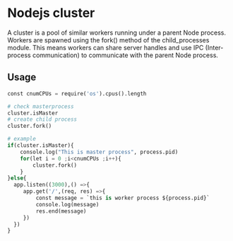 
# Nodejs cluster

A cluster is a pool of similar workers running under a parent Node process. Workers are spawned using the fork() method of the child_processes module. This means workers can share server handles and use IPC (Inter-process communication) to communicate with the parent Node process.

## Usage

```python
const cnumCPUs = require('os').cpus().length

# check masterprocess
cluster.isMaster
# create child process
cluster.fork()

# example
if(cluster.isMaster){
    console.log("This is master process", process.pid)
    for(let i = 0 ;i<cnumCPUs ;i++){
        cluster.fork()
    }
}else{
  app.listen((3000),() =>{
     app.get('/',(req, res) =>{
         const message = `this is worker process ${process.pid}`
         console.log(message)
         res.end(message)
     })
  })
}

```

